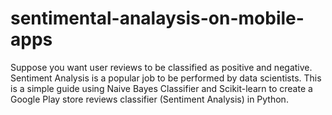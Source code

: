 # sentimental-analaysis-on-mobile-apps


Suppose you want user reviews to be classified as positive and negative. Sentiment Analysis is a popular job to be performed by data scientists. This is a simple guide using Naive Bayes Classifier and Scikit-learn to create a Google Play store reviews classifier (Sentiment Analysis) in Python.
